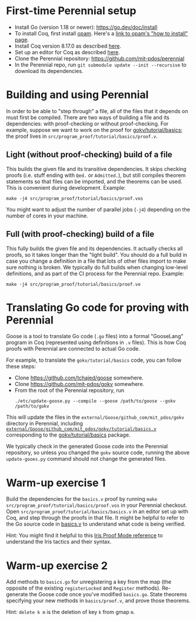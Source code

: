 # First-time Perennial setup
* Install Go (version 1.18 or newer): https://go.dev/doc/install
* To install Coq, first install [opam](https://opam.ocaml.org/).  Here's a [link
  to opam's "how to install" page](https://opam.ocaml.org/doc/Install.html).
* Install Coq version 8.17.0 as described [here](https://coq.inria.fr/opam-using.html).
* Set up an editor for Coq as described [here](https://coq.inria.fr/user-interfaces.html).
* Clone the Perennial repository: https://github.com/mit-pdos/perennial
* In the Perennial repo, run `git submodule update --init --recursive` to
  download its dependencies.

# Building and using Perennial
In order to be able to "step through" a file, all of the files that it depends
on must first be compiled. There are two ways of building a file and its
dependencies: with proof-checking or without proof-checking.  For example,
suppose we want to work on the proof for
[gokv/tutorial/basics](https://github.com/mit-pdos/gokv/blob/main/tutorial/basics/basics.go);
the proof lives in `src/program_proof/tutorial/basics/proof.v`.

## Light (without proof-checking) build of a file
This builds the given file and its transitive dependencies.  It skips checking
proofs (i.e. stuff ending with `Qed.` or `Admitted.`), but still compiles
theorem statements so that files can be imported, and the theorems can be used.
This is convenient during development.
Example:
```
make -j4 src/program_proof/tutorial/basics/proof.vos
```

You might want to adjust the number of parallel jobs (`-j4`) depending on the
number of cores in your machine.

## Full (with proof-checking) build of a file
This fully builds the given file and its dependencies. It actually checks all
proofs, so it takes longer than the "light build". You should do a full build in
case you change a definition in a file that lots of other files import to make
sure nothing is broken. We typically do full builds when changing low-level
definitions, and as part of the CI process for the Perennial repo.
Example:
```
make -j4 src/program_proof/tutorial/basics/proof.vo
```

# Translating Go code for proving with Perennial

Goose is a tool to translate Go code (`.go` files) into a formal "GooseLang"
program in Coq (represented using definitions in `.v` files). This is how
Coq proofs with Perennial are connected to actual Go code.

For example, to translate the `gokv/tutorial/basics` code, you can follow
these steps:

- Clone https://github.com/tchajed/goose somewhere.
- Clone https://github.com/mit-pdos/gokv somewhere.
- From the root of the Perennial repository, run
  ```
  ./etc/update-goose.py --compile --goose /path/to/goose --gokv /path/to/gokv
  ```

This will update the files in the `external/Goose/github_com/mit_pdos/gokv`
directory in Perennial, including
[`external/Goose/github_com/mit_pdos/gokv/tutorial/basics.v`](https://github.com/mit-pdos/perennial/blob/master/external/Goose/github_com/mit_pdos/gokv/tutorial/basics.v) corresponding to the [gokv/tutorial/basics](https://github.com/mit-pdos/gokv/blob/main/tutorial/basics/basics.go) package.

We typically check in the generated Goose code into the Perennial
repository, so unless you changed the `gokv` source code, running the
above `update-gooes.py` command should not change the generated files.

# Warm-up exercise 1

Build the dependencies for the `basics.v` proof by running `make
src/program_proof/tutorial/basics/proof.vos` in your Perennial
checkout.  Open `src/program_proof/tutorial/basics/basics.v`
in an editor set up with Coq, and step through the proofs in
that file.  It might be helpful to refer to the Go source code in
[basics.v](https://github.com/mit-pdos/gokv/blob/main/tutorial/basics/basics.go)
to understand what code is being verified.

Hint: You might find it helpful to this [Iris Proof Mode
reference](https://gitlab.mpi-sws.org/iris/iris/-/blob/master/docs/proof_mode.md)
to understand the Iris tactics and their syntax.

# Warm-up exercise 2

Add methods to `basics.go` for unregistering a key from the map (the
opposite of the existing `registerLocked` and `Register` methods).
Re-generate the Goose code once you've modified `basics.go`.  State
theorems specifying your new methods in `basics/proof.v`, and prove
those theorems.

Hint: `delete k m` is the deletion of key `k` from gmap `m`.
